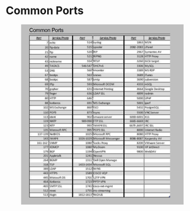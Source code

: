 # Common Ports

<figure><img src="../.gitbook/assets/image (1).png" alt=""><figcaption></figcaption></figure>
